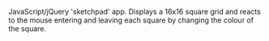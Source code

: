 JavaScript/jQuery 'sketchpad' app.
Displays a 16x16 square grid and reacts to the mouse entering and leaving each square by changing the colour of the square.
